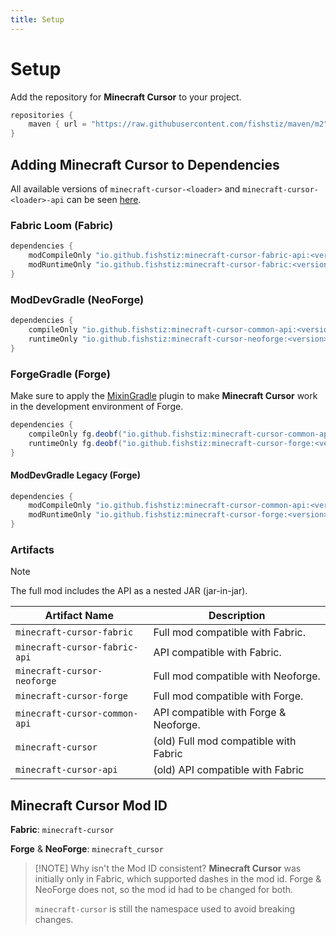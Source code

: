 ```yaml
---
title: Setup
---
```

# Setup

Add the repository for **Minecraft Cursor** to your project.

```groovy [build.gradle]
repositories {
    maven { url = "https://raw.githubusercontent.com/fishstiz/maven/m2" }
}
```

## Adding Minecraft Cursor to Dependencies
All available versions of `minecraft-cursor-<loader>` and `minecraft-cursor-<loader>-api` can be seen [here](https://github.com/fishstiz/maven/tree/m2/io/github/fishstiz).


### Fabric Loom (Fabric)
```groovy [build.gradle]
dependencies {
    modCompileOnly "io.github.fishstiz:minecraft-cursor-fabric-api:<version>"
    modRuntimeOnly "io.github.fishstiz:minecraft-cursor-fabric:<version>"
}
```
### ModDevGradle (NeoForge)
```groovy [build.gradle]
dependencies {
    compileOnly "io.github.fishstiz:minecraft-cursor-common-api:<version>"
    runtimeOnly "io.github.fishstiz:minecraft-cursor-neoforge:<version>"
}
```
### ForgeGradle (Forge)
Make sure to apply the [MixinGradle](https://github.com/SpongePowered/MixinGradle) plugin to make **Minecraft Cursor** work in the development environment of Forge.

```groovy [build.gradle]
dependencies {
    compileOnly fg.deobf("io.github.fishstiz:minecraft-cursor-common-api:<vesion>")
    runtimeOnly fg.deobf("io.github.fishstiz:minecraft-cursor-forge:<version>")
}
```
#### ModDevGradle Legacy (Forge)
```groovy [build.gradle]
dependencies {
    modCompileOnly "io.github.fishstiz:minecraft-cursor-common-api:<version>"
    modRuntimeOnly "io.github.fishstiz:minecraft-cursor-forge:<version>"
}
```

### Artifacts
> [!NOTE]
> The full mod includes the API as a nested JAR (jar-in-jar). 

| Artifact Name                 | Description                           |
| ----------------------------- | ------------------------------------- |
| `minecraft-cursor-fabric`     | Full mod compatible with Fabric.      |
| `minecraft-cursor-fabric-api` | API compatible with Fabric.           |
| `minecraft-cursor-neoforge`   | Full mod compatible with Neoforge.    |
| `minecraft-cursor-forge`      | Full mod compatible with Forge.       |
| `minecraft-cursor-common-api` | API compatible with Forge & Neoforge. |
| `minecraft-cursor`            | (old) Full mod compatible with Fabric |
| `minecraft-cursor-api`        | (old) API compatible with Fabric      |

## Minecraft Cursor Mod ID
**Fabric**: `minecraft-cursor`

**Forge** & **NeoForge**: `minecraft_cursor`

> [!NOTE] Why isn't the Mod ID consistent?
> **Minecraft Cursor** was initially only in Fabric, which supported dashes in the mod id. Forge & NeoForge does not, so the mod id had to be changed for both. 
> 
> `minecraft-cursor` is still the namespace used to avoid breaking changes.  
